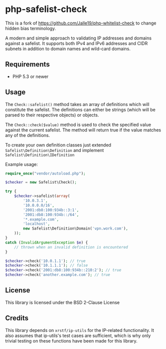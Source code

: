 php-safelist-check
===================

This is a fork of https://github.com/Jalle19/php-whitelist-check to change hidden bias terminology.

A modern and simple approach to validating IP addresses and domains against a safelist. It supports both IPv4 and IPv6 addresses and CIDR subnets in addition to domain names and wild-card domains.

## Requirements

* PHP 5.3 or newer

## Usage

The `Check::safelist()` method takes an array of definitions which will constitute the safelist. The definitions can either be strings (which will be parsed to their respective objects) or objects.

The `Check::check($value)` method is used to check the specified value against the current safelist. The method will return true if the value matches any of the definitions.

To create your own definition classes just extended `Safelist\Definition\Definition` and implement `Safelist\Definition\IDefinition`

Example usage:

```php
require_once("vendor/autoload.php");

$checker = new Safelist\Check();

try {
	$checker->safelist(array(
		'10.0.3.1',
		'10.0.0.0/16',
		'2001:db8:100:934b::3:1',
		'2001:db8:100:934b::/64',
		'*.example.com',
		'localhost',
		new Safelist\Definition\Domain('vpn.work.com'),
	));
}
catch (InvalidArgumentException $e) {
	// thrown when an invalid definition is encountered
}

$checker->check('10.0.1.1'); // true
$checker->check('10.1.1.1'); // false
$checker->check('2001:db8:100:934b::210:2'); // true
$checker->check('another.example.com'); // true

```

## License

This library is licensed under the BSD 2-Clause License

## Credits

This library depends on `xrstf/ip-utils` for the IP-related functionality. It also assumes that ip-utils's test cases are sufficient, which is why only trivial testing on these functions have been made for this library.
